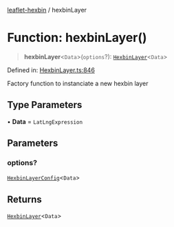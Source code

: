 [leaflet-hexbin](../globals.md) / hexbinLayer

# Function: hexbinLayer()

> **hexbinLayer**\<`Data`\>(`options`?): [`HexbinLayer`](../classes/HexbinLayer.md)\<`Data`\>

Defined in: [HexbinLayer.ts:846](https://github.com/lsdch/leaflet-hexbin/blob/a4d5cbb4acb651638e935d445e18747290017eba/packages/leaflet-hexbin/src/HexbinLayer.ts#L846)

Factory function to instanciate a new hexbin layer

## Type Parameters

• **Data** = `LatLngExpression`

## Parameters

### options?

[`HexbinLayerConfig`](../interfaces/HexbinLayerConfig.md)\<`Data`\>

## Returns

[`HexbinLayer`](../classes/HexbinLayer.md)\<`Data`\>
